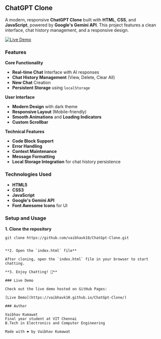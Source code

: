 ## ChatGPT Clone

A modern, responsive **ChatGPT Clone** built with **HTML**, **CSS**, and **JavaScript**, powered by **Google's Gemini API**. This project features a clean interface, chat history management, and a responsive design.

[![Live Demo](https://img.shields.io/badge/Live%20Demo-Github%20Pages-brightgreen)](https://vaibhavk10.github.io/ChatGpt-Clone/)

### Features

**Core Functionality**
- **Real-time Chat** Interface with AI responses
- **Chat History Management** (View, Delete, Clear All)
- **New Chat** Creation
- **Persistent Storage** using `localStorage`

**User Interface**
- **Modern Design** with dark theme
- **Responsive Layout** (Mobile-friendly)
- **Smooth Animations** and **Loading Indicators**
- **Custom Scrollbar**

**Technical Features**
- **Code Block Support**
- **Error Handling**
- **Context Maintenance**
- **Message Formatting**
- **Local Storage Integration** for chat history persistence

### Technologies Used

- **HTML5**
- **CSS3**
- **JavaScript**
- **Google's Gemini API**
- **Font Awesome Icons** for UI

### Setup and Usage

**1. Clone the repository**
```
git clone https://github.com/vaibhavk10/ChatGpt-Clone.git


**2. Open the `index.html` file**

After cloning, open the `index.html` file in your browser to start chatting.

**3. Enjoy Chatting! 🎉**

### Live Demo

Check out the live demo hosted on GitHub Pages:

[Live Demo](https://vaibhavk10.github.io/ChatGpt-Clone/)

### Author

Vaibhav Kumawat
Final year student at VIT Chennai
B.Tech in Electronics and Computer Engineering

Made with ❤️ by Vaibhav Kumawat

